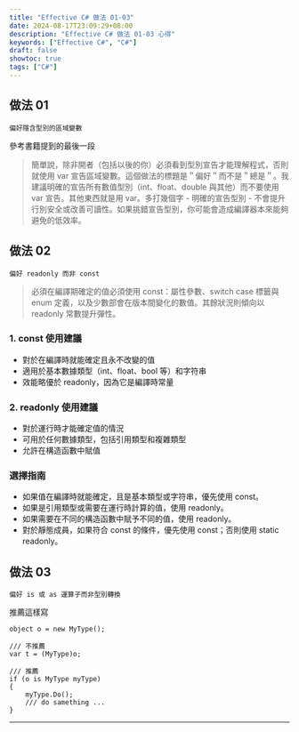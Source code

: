 ```yaml
---
title: "Effective C# 做法 01-03"
date: 2024-08-17T23:09:29+08:00
description: "Effective C# 做法 01-03 心得"
keywords: ["Effective C#", "C#"]
draft: false
showtoc: true
tags: ["C#"]
---
```


## 做法 01

`偏好隱含型別的區域變數`

參考書籍提到的最後一段

> 簡單說，除非開者（包括以後的你）必須看到型別宣告才能理解程式，否則就使用 var 宣告區域變數。這個做法的標題是＂偏好＂而不是＂總是＂。我建議明確的宣告所有數值型別（int、float、double 與其他）而不要使用 var 宣告。其他東西就是用 var。多打幾個字 - 明確的宣告型別 - 不會提升行別安全或改善可讀性。如果挑錯宣告型別，你可能會造成編譯器本來能夠避免的低效率。

## 做法 02

`偏好 readonly 而非 const`

> 必須在編譯期確定的值必須使用 const：屬性參數、switch case 標籤與 enum 定義，以及少數部會在版本間變化的數值。其餘狀況則傾向以 readonly 常數提升彈性。

### 1. const 使用建議

- 對於在編譯時就能確定且永不改變的值
- 適用於基本數據類型（int、float、bool 等）和字符串
- 效能略優於 readonly，因為它是編譯時常量

### 2. readonly 使用建議

- 對於運行時才能確定值的情況
- 可用於任何數據類型，包括引用類型和複雜類型
- 允許在構造函數中賦值

### 選擇指南

- 如果值在編譯時就能確定，且是基本類型或字符串，優先使用 const。
- 如果是引用類型或需要在運行時計算的值，使用 readonly。
- 如果需要在不同的構造函數中賦予不同的值，使用 readonly。
- 對於靜態成員，如果符合 const 的條件，優先使用 const；否則使用 static readonly。

## 做法 03

`偏好 is 或 as 運算子而非型別轉換`

推薦這樣寫

```Csharp
object o = new MyType();

/// 不推薦
var t = (MyType)o;

/// 推薦
if (o is MyType myType)
{
    myType.Do();
    /// do samething ...
}
```

---
